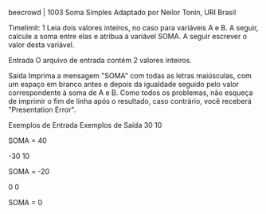 beecrowd | 1003
Soma Simples
Adaptado por Neilor Tonin, URI  Brasil

Timelimit: 1
Leia dois valores inteiros, no caso para variáveis A e B. A seguir, calcule a soma entre elas e atribua à variável SOMA. A seguir escrever o valor desta variável.

Entrada
O arquivo de entrada contém 2 valores inteiros.

Saída
Imprima a mensagem "SOMA" com todas as letras maiúsculas, com um espaço em branco antes e depois da igualdade seguido pelo valor correspondente à soma de A e B. Como todos os problemas, não esqueça de imprimir o fim de linha após o resultado, caso contrário, você receberá "Presentation Error".

Exemplos de Entrada	Exemplos de Saída
30
10

SOMA = 40

-30
10

SOMA = -20

0
0

SOMA = 0